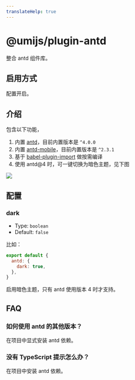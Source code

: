 ```yaml
---
translateHelp: true
---
```


# @umijs/plugin-antd


整合 antd 组件库。

## 启用方式

配置开启。

## 介绍

包含以下功能，

1. 内置 [antd](https://ant.design/)，目前内置版本是 `^4.0.0`
2. 内置 [antd-mobile](https://mobile.ant.design/)，目前内置版本是 `^2.3.1`
2. 基于 [babel-plugin-import](https://github.com/ant-design/babel-plugin-import) 做按需编译
3. 使用 antd@4 时，可一键切换为暗色主题，见下图

![](https://gw.alipayobjects.com/mdn/rms_08e378/afts/img/A*mYU9R4YFxscAAAAAAAAAAABkARQnAQ)

## 配置

### dark

* Type: `boolean`
* Default: `false`

比如：

```js
export default {
  antd: {
    dark: true,
  },
}
```

启用暗色主题，只有 antd 使用版本 4 时才支持。

## FAQ

### 如何使用 antd 的其他版本？

在项目中显式安装 antd 依赖。

### 没有 TypeScript 提示怎么办？

在项目中安装 antd 依赖。
